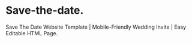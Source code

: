 # Save-the-date.
Save The Date Website Template | Mobile-Friendly Wedding Invite | Easy Editable HTML Page. 
